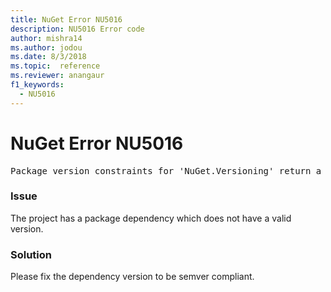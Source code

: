 ```yaml
---
title: NuGet Error NU5016
description: NU5016 Error code
author: mishra14
ms.author: jodou
ms.date: 8/3/2018
ms.topic:  reference
ms.reviewer: anangaur
f1_keywords: 
  - NU5016
---
```


# NuGet Error NU5016
<pre>Package version constraints for 'NuGet.Versioning' return a version range that is empty.</pre>

### Issue

The project has a package dependency which does not have a valid version.


### Solution

Please fix the dependency version to be semver compliant.

